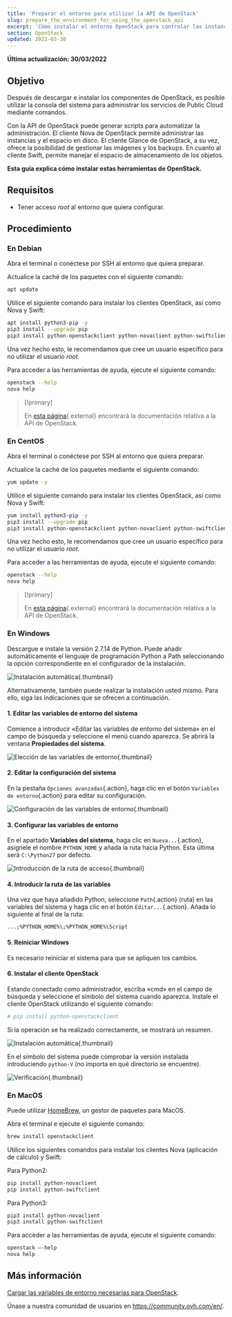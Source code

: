 ```yaml
---
title: 'Preparar el entorno para utilizar la API de OpenStack'
slug: prepare_the_environment_for_using_the_openstack_api
excerpt: 'Cómo instalar el entorno OpenStack para controlar las instancias a través de la API'
section: OpenStack
updated: 2022-03-30
---
```


**Última actualización: 30/03/2022**

## Objetivo

Después de descargar e instalar los componentes de OpenStack, es posible utilizar la consola del sistema para administrar los servicios de Public Cloud mediante comandos.

Con la API de OpenStack puede generar scripts para automatizar la administración. El cliente Nova de OpenStack permite administrar las instancias y el espacio en disco. El cliente Glance de OpenStack, a su vez, ofrece la posibilidad de gestionar las imágenes y los backups. En cuanto al cliente Swift, permite manejar el espacio de almacenamiento de los objetos.

**Esta guía explica cómo instalar estas herramientas de OpenStack.**

## Requisitos

- Tener acceso *root* al entorno que quiera configurar.

## Procedimiento

### En Debian

Abra el terminal o conéctese por SSH al entorno que quiera preparar.

Actualice la caché de los paquetes con el siguiente comando:

```sh
apt update
```

Utilice el siguiente comando para instalar los clientes OpenStack, así como Nova y Swift:

```sh
apt install python3-pip -y
pip3 install --upgrade pip
pip3 install python-openstackclient python-novaclient python-swiftclient
```

Una vez hecho esto, le recomendamos que cree un usuario específico para no utilizar el usuario *root*.

Para acceder a las herramientas de ayuda, ejecute el siguiente comando:

```sh
openstack --help
nova help
```

> [!primary]
> 
> En [esta página](https://docs.openstack.org/python-openstackclient/latest/){.external} encontrará la documentación relativa a la API de OpenStack.
> 

### En CentOS

Abra el terminal o conéctese por SSH al entorno que quiera preparar.

Actualice la caché de los paquetes mediante el siguiente comando:

```sh
yum update -y
```

Utilice el siguiente comando para instalar los clientes OpenStack, así como Nova y Swift:

```sh
yum install python3-pip -y
pip3 install --upgrade pip
pip3 install python-openstackclient python-novaclient python-swiftclient
```

Una vez hecho esto, le recomendamos que cree un usuario específico para no utilizar el usuario *root*.

Para acceder a las herramientas de ayuda, ejecute el siguiente comando:

```sh
openstack --help
nova help
```

> [!primary]
> 
> En [esta página](https://docs.openstack.org/python-openstackclient/latest/){.external} encontrará la documentación relativa a la API de OpenStack.
> 

### En Windows

Descargue e instale la versión 2.7.14 de Python. Puede añadir automáticamente el lenguaje de programación Python a Path seleccionando la opción correspondiente en el configurador de la instalación.

![Instalación automática](images/1_preparation_openstack_environment_windows.png){.thumbnail}

Alternativamente, también puede realizar la instalación usted mismo. Para ello, siga las indicaciones que se ofrecen a continuación.

#### 1. Editar las variables de entorno del sistema

Comience a introducir «Editar las variables de entorno del sistema» en el campo de búsqueda y seleccione el menú cuando aparezca. Se abrirá la ventana **Propiedades del sistema**.

![Elección de las variables de entorno](images/2_preparation_openstack_environment_windows.png){.thumbnail}

#### 2. Editar la configuración del sistema

En la pestaña `Opciones avanzadas`{.action}, haga clic en el botón `Variables de entorno`{.action} para editar su configuración.

![Configuración de las variables de entorno](images/3_preparation_openstack_environment_windows.png){.thumbnail}

#### 3. Configurar las variables de entorno 

En el apartado **Variables del sistema**, haga clic en  `Nueva...`{.action}, asígnele el nombre `PYTHON_HOME` y añada la ruta hacia Python. Esta última será `C:\Python27` por defecto.

![Introducción de la ruta de acceso](images/4_edit_system_variables.png){.thumbnail}

#### 4. Introducir la ruta de las variables

Una vez que haya añadido Python, seleccione `Path`{.action} (ruta) en las variables del sistema y haga clic en el botón `Editar...`{.action}. Añada lo siguiente al final de la ruta:

`...;%PYTHON_HOME%\;%PYTHON_HOME%\Script`

#### 5. Reiniciar Windows

Es necesario reiniciar el sistema para que se apliquen los cambios.

#### 6. Instalar el cliente OpenStack

Estando conectado como administrador, escriba «cmd» en el campo de búsqueda y seleccione el símbolo del sistema cuando aparezca. Instale el cliente OpenStack utilizando el siguiente comando:

```sh
# pip install python-openstackclient
```

Si la operación se ha realizado correctamente, se mostrará un resumen.

![Instalación automática](images/5_preparation_openstack_environment_windows.png){.thumbnail}

En el símbolo del sistema puede comprobar la versión instalada introduciendo `python-V` (no importa en qué directorio se encuentre).

![Verificación](images/6_preparation_openstack_environment_windows.png){.thumbnail}

### En MacOS

Puede utilizar [HomeBrew](https://brew.sh), un gestor de paquetes para MacOS.

Abra el terminal e ejecute el siguiente comando:

```bash
brew install openstackclient
```

Utilice los siguientes comandos para instalar los clientes Nova (aplicación de cálculo) y Swift:

Para Python2:

```sh
pip install python-novaclient
pip install python-swiftclient
```

Para Python3:

```sh
pip3 install python-novaclient
pip3 install python-swiftclient
```

Para acceder a las herramientas de ayuda, ejecute el siguiente comando:

```sh
openstack —-help
nova help
```

## Más información

[Cargar las variables de entorno necesarias para OpenStack](https://docs.ovh.com/es/public-cloud/set-openstack-environment-variables/).

Únase a nuestra comunidad de usuarios en <https://community.ovh.com/en/>.